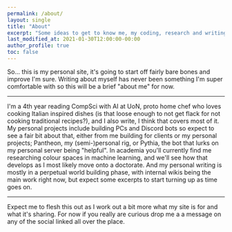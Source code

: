 ```yaml
---
permalink: /about/
layout: single
title: "About"
excerpt: "Some ideas to get to know me, my coding, research and writing."
last_modified_at: 2021-01-30T12:00:00-00:00
author_profile: true
toc: false
---
```


So... this is my personal site, it's going to start off fairly bare bones and improve I'm sure. 
Writing about myself has never been something I'm super comfortable with so this will be a brief "about me" for now.

--- 

I'm a 4th year reading CompSci with AI at UoN, proto home chef who loves cooking Italian inspired dishes (is that loose enough to not get flack for not cooking traditional recipes?), and I also write, I think that covers most of it.
My personal projects include building PCs and Discord bots so expect to see a fair bit about that, either from me building for clients or my personal projects; Pantheon, my (semi-)personal rig, or Pythia, the bot that lurks on my personal server being "helpful". 
In academia you'll currently find me researching colour spaces in machine learning, and we'll see how that develops as I most likely move onto a doctorate.
And my personal writing is mostly in a perpetual world building phase, with internal wikis being the main work right now, but expect some excerpts to start turning up as time goes on.

---

Expect me to flesh this out as I work out a bit more what my site is for and what it's sharing. 
For now if you really are curious drop me a a message on any of the social linked all over the place. 